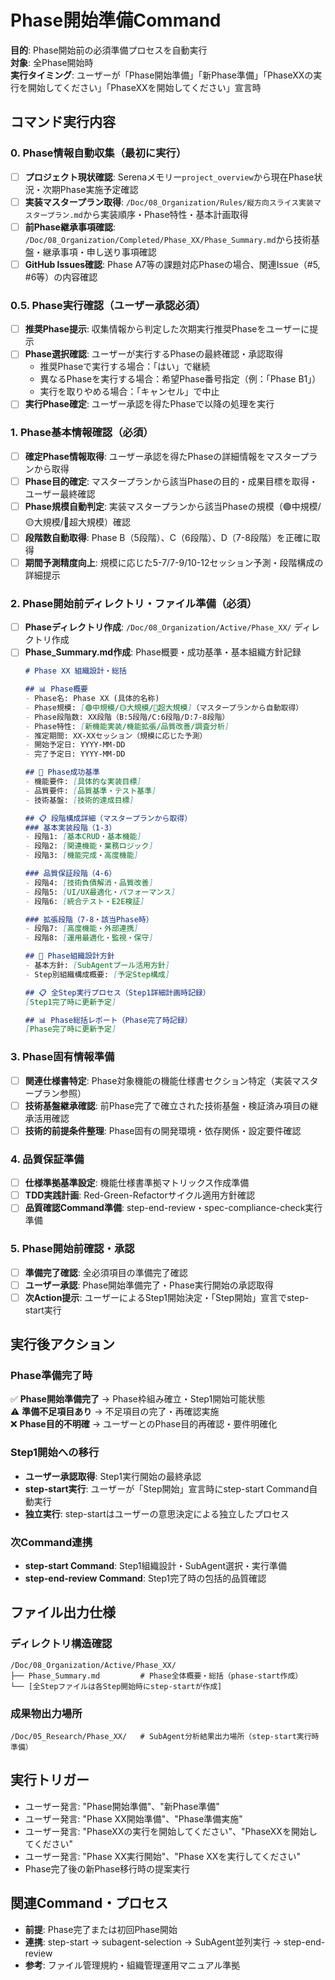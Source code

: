 # Phase開始準備Command

**目的**: Phase開始前の必須準備プロセスを自動実行  
**対象**: 全Phase開始時  
**実行タイミング**: ユーザーが「Phase開始準備」「新Phase準備」「PhaseXXの実行を開始してください」「PhaseXXを開始してください」宣言時

## コマンド実行内容

### 0. Phase情報自動収集（最初に実行）
- [ ] **プロジェクト現状確認**: Serenaメモリー`project_overview`から現在Phase状況・次期Phase実施予定確認
- [ ] **実装マスタープラン取得**: `/Doc/08_Organization/Rules/縦方向スライス実装マスタープラン.md`から実装順序・Phase特性・基本計画取得
- [ ] **前Phase継承事項確認**: `/Doc/08_Organization/Completed/Phase_XX/Phase_Summary.md`から技術基盤・継承事項・申し送り事項確認
- [ ] **GitHub Issues確認**: Phase A7等の課題対応Phaseの場合、関連Issue（#5, #6等）の内容確認

### 0.5. Phase実行確認（ユーザー承認必須）
- [ ] **推奨Phase提示**: 収集情報から判定した次期実行推奨Phaseをユーザーに提示
- [ ] **Phase選択確認**: ユーザーが実行するPhaseの最終確認・承認取得
  - 推奨Phaseで実行する場合：「はい」で継続
  - 異なるPhaseを実行する場合：希望Phase番号指定（例：「Phase B1」）
  - 実行を取りやめる場合：「キャンセル」で中止
- [ ] **実行Phase確定**: ユーザー承認を得たPhaseで以降の処理を実行

### 1. Phase基本情報確認（必須）
- [ ] **確定Phase情報取得**: ユーザー承認を得たPhaseの詳細情報をマスタープランから取得
- [ ] **Phase目的確定**: マスタープランから該当Phaseの目的・成果目標を取得・ユーザー最終確認
- [ ] **Phase規模自動判定**: 実装マスタープランから該当Phaseの規模（🟢中規模/🟡大規模/🔴超大規模）確認
- [ ] **段階数自動取得**: Phase B（5段階）、C（6段階）、D（7-8段階）を正確に取得
- [ ] **期間予測精度向上**: 規模に応じた5-7/7-9/10-12セッション予測・段階構成の詳細提示

### 2. Phase開始前ディレクトリ・ファイル準備（必須）
- [ ] **Phaseディレクトリ作成**: `/Doc/08_Organization/Active/Phase_XX/` ディレクトリ作成
- [ ] **Phase_Summary.md作成**: Phase概要・成功基準・基本組織方針記録
  ```markdown
  # Phase XX 組織設計・総括

  ## 📊 Phase概要
  - Phase名: Phase XX (具体的名称)
  - Phase規模: [🟢中規模/🟡大規模/🔴超大規模]（マスタープランから自動取得）
  - Phase段階数: XX段階（B:5段階/C:6段階/D:7-8段階）
  - Phase特性: [新機能実装/機能拡張/品質改善/調査分析]
  - 推定期間: XX-XXセッション（規模に応じた予測）
  - 開始予定日: YYYY-MM-DD
  - 完了予定日: YYYY-MM-DD

  ## 🎯 Phase成功基準
  - 機能要件: [具体的な実装目標]
  - 品質要件: [品質基準・テスト基準]
  - 技術基盤: [技術的達成目標]

  ## 📋 段階構成詳細（マスタープランから取得）
  ### 基本実装段階（1-3）
  - 段階1: [基本CRUD・基本機能]
  - 段階2: [関連機能・業務ロジック]
  - 段階3: [機能完成・高度機能]

  ### 品質保証段階（4-6）
  - 段階4: [技術負債解消・品質改善]
  - 段階5: [UI/UX最適化・パフォーマンス]
  - 段階6: [統合テスト・E2E検証]

  ### 拡張段階（7-8・該当Phase時）
  - 段階7: [高度機能・外部連携]
  - 段階8: [運用最適化・監視・保守]

  ## 🏢 Phase組織設計方針
  - 基本方針: [SubAgentプール活用方針]
  - Step別組織構成概要: [予定Step構成]

  ## 📋 全Step実行プロセス（Step1詳細計画時記録）
  [Step1完了時に更新予定]

  ## 📊 Phase総括レポート（Phase完了時記録）
  [Phase完了時に更新予定]
  ```

### 3. Phase固有情報準備
- [ ] **関連仕様書特定**: Phase対象機能の機能仕様書セクション特定（実装マスタープラン参照）
- [ ] **技術基盤継承確認**: 前Phase完了で確立された技術基盤・検証済み項目の継承活用確認
- [ ] **技術的前提条件整理**: Phase固有の開発環境・依存関係・設定要件確認

### 4. 品質保証準備
- [ ] **仕様準拠基準設定**: 機能仕様書準拠マトリックス作成準備
- [ ] **TDD実践計画**: Red-Green-Refactorサイクル適用方針確認
- [ ] **品質確認Command準備**: step-end-review・spec-compliance-check実行準備

### 5. Phase開始前確認・承認
- [ ] **準備完了確認**: 全必須項目の準備完了確認
- [ ] **ユーザー承認**: Phase開始準備完了・Phase実行開始の承認取得
- [ ] **次Action提示**: ユーザーによるStep1開始決定・「Step開始」宣言でstep-start実行

## 実行後アクション

### Phase準備完了時
✅ **Phase開始準備完了** → Phase枠組み確立・Step1開始可能状態  
⚠️ **準備不足項目あり** → 不足項目の完了・再確認実施  
❌ **Phase目的不明確** → ユーザーとのPhase目的再確認・要件明確化

### Step1開始への移行
- **ユーザー承認取得**: Step1実行開始の最終承認
- **step-start実行**: ユーザーが「Step開始」宣言時にstep-start Command自動実行
- **独立実行**: step-startはユーザーの意思決定による独立したプロセス

### 次Command連携
- **step-start Command**: Step1組織設計・SubAgent選択・実行準備
- **step-end-review Command**: Step1完了時の包括的品質確認

## ファイル出力仕様

### ディレクトリ構造確認
```
/Doc/08_Organization/Active/Phase_XX/
├── Phase_Summary.md         # Phase全体概要・総括（phase-start作成）
└── [全Stepファイルは各Step開始時にstep-startが作成]
```

### 成果物出力場所
```
/Doc/05_Research/Phase_XX/   # SubAgent分析結果出力場所（step-start実行時準備）
```

## 実行トリガー
- ユーザー発言: "Phase開始準備"、"新Phase準備"
- ユーザー発言: "Phase XX開始準備"、"Phase準備実施"
- ユーザー発言: "PhaseXXの実行を開始してください"、"PhaseXXを開始してください"
- ユーザー発言: "Phase XX実行開始"、"Phase XXを実行してください"
- Phase完了後の新Phase移行時の提案実行

## 関連Command・プロセス
- **前提**: Phase完了または初回Phase開始
- **連携**: step-start → subagent-selection → SubAgent並列実行 → step-end-review
- **参考**: ファイル管理規約・組織管理運用マニュアル準拠